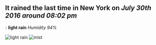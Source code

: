 ## It rained the last time in New York on *July 30th 2016 around 08:02 pm*
💧  **light rain** *Humidity 94%*

![light rain](http://openweathermap.org/img/w/10n.png) ![mist](http://openweathermap.org/img/w/50n.png)
